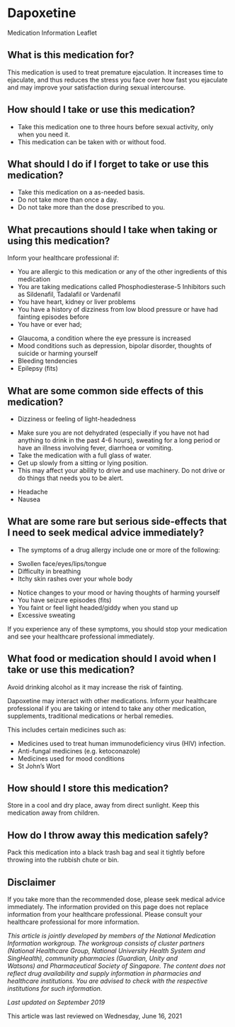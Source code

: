 # Dapoxetine

Medication Information Leaflet

What is this medication for?
----------------------------

This medication is used to treat premature ejaculation. It increases time to ejaculate, and thus reduces the stress you face over how fast you ejaculate and may improve your satisfaction during sexual intercourse.

How should I take or use this medication?
-----------------------------------------

* Take this medication one to three hours before sexual activity, only when you need it.
* This medication can be taken with or without food.

What should I do if I forget to take or use this medication?
------------------------------------------------------------

* Take this medication on a as-needed basis.
* Do not take more than once a day.
* Do not take more than the dose prescribed to you.

What precautions should I take when taking or using this medication?
--------------------------------------------------------------------

Inform your healthcare professional if:

* You are allergic to this medication or any of the other ingredients of this medication
* You are taking medications called Phosphodiesterase-5 Inhibitors such as Sildenafil, Tadalafil or Vardenafil
* You have heart, kidney or liver problems
* You have a history of dizziness from low blood pressure or have had fainting episodes before
* You have or ever had;

+ Glaucoma, a condition where the eye pressure is increased
+ Mood conditions such as depression, bipolar disorder, thoughts of suicide or harming yourself
+ Bleeding tendencies
+ Epilepsy (fits)

What are some common side effects of this medication?
-----------------------------------------------------

* Dizziness or feeling of light-headedness

+ Make sure you are not dehydrated (especially if you have not had anything to drink in the past 4-6 hours), sweating for a long period or have an illness involving fever, diarrhoea or vomiting.
+ Take the medication with a full glass of water.
+ Get up slowly from a sitting or lying position.
+ This may affect your ability to drive and use machinery. Do not drive or do things that needs you to be alert.

* Headache
* Nausea

What are some rare but serious side-effects that I need to seek medical advice immediately?
-------------------------------------------------------------------------------------------

* The symptoms of a drug allergy include one or more of the following:

+ Swollen face/eyes/lips/tongue
+ Difficulty in breathing
+ Itchy skin rashes over your whole body

* Notice changes to your mood or having thoughts of harming yourself
* You have seizure episodes (fits)
* You faint or feel light headed/giddy when you stand up
* Excessive sweating

If you experience any of these symptoms, you should stop your medication and see your healthcare professional immediately.

What food or medication should I avoid when I take or use this medication?
--------------------------------------------------------------------------

Avoid drinking alcohol as it may increase the risk of fainting.

Dapoxetine may interact with other medications. Inform your healthcare professional if you are taking or intend to take any other medication, supplements, traditional medications or herbal remedies.

This includes certain medicines such as:

* Medicines used to treat human immunodeficiency virus (HIV) infection.
* Anti-fungal medicines (e.g. ketoconazole)
* Medicines used for mood conditions
* St John’s Wort

How should I store this medication?
-----------------------------------

Store in a cool and dry place, away from direct sunlight. Keep this medication away from children.

How do I throw away this medication safely?
-------------------------------------------

Pack this medication into a black trash bag and seal it tightly before throwing into the rubbish chute or bin.

Disclaimer
----------

  

If you take more than the recommended dose, please seek medical advice immediately. The information provided on this page does not replace information from your healthcare professional. Please consult your healthcare professional for more information.

*This article is jointly developed by members of the National Medication Information workgroup. The workgroup consists of cluster partners (National Healthcare Group, National University Health System and SingHealth), community pharmacies (Guardian, Unity and Watsons) and Pharmaceutical Society of Singapore. The content does not reflect drug availability and supply information in pharmacies and healthcare institutions. You are advised to check with the respective institutions for such information.*

*Last updated on September 2019*

  
  

This article was last reviewed on
Wednesday, June 16, 2021